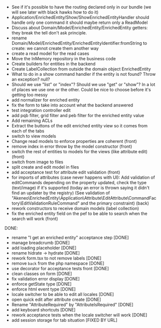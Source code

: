- See if it's possible to have the routing declared only in our bundle (we will see later with black hawks how to do it)
- Application/EnrichedEntity/Show/ShowEnrichedEntityHandler should handle only one command it should maybe return only a ReadModel
- Discuss about Domain/Model/EnrichedEntity/EnrichedEntity getters: they break the tell don't ask principle.
- rename Domain/Model/EnrichedEntity/EnrichedEntityIdentifier:fromString to create: we cannot create them another way
- create a read model for the read cases
- Move the InMemory repository in the business code
- Create builders for entities in the backend
- Create LabelCollection from outside the domain object EnrichedEntity
- What to do in a show command handler if the entity is not found? Throw an exception? null?
- Should we use "list" or "index"? Should we use "get" or "show"? In a lot of places we use one or the other. Could be nice to choose before it's getting too messy
- add normalizer for enriched entity
- fix the form to take into account what the backend answered
- test integration controller edit
- add pqb filter, grid filter and peb filter for the enriched entity value
- Add remaining ACLs
- Extract the buttons of the edit enriched entity view so it comes from each of the tabs
- switch to view models
- Change read models to enforce properties are coherent (front)
- remove index in error throw by the model constructor (front)
- switch the rest of entities to models for the views (like attribute edit) (front)
- switch from image to files
- split create and edit model in files
- add acceptance test for attribute edit validation (front)
- for imports of attributes (case never happens with UI): Add validation of editCommands depending on the property updated, check the type (text/image) if it's supported (today an error is thrown saying it didn't find an updater by the registry)
  (See validation of "Akeneo\EnrichedEntity\Application\Attribute\EditAttribute\CommandFactory\EditValidationRuleCommand" and the primary constraint) (back)
- rework constructors to receive domain models (label collection)
- fix the enriched entity field on the pef to be able to search when the search will work (front)

DONE:

- rename "I get an enriched entity" acceptance step [DONE]
- manage breadcrumb [DONE]
- add loading placeholder [DONE]
- rename hidrate -> hydrate [DONE]
- rework form.tsx to not remove labels [DONE]
- remove `back` from the php namespace [DONE]
- use decorator for acceptance tests front [DONE]
- clean classes on form [DONE]
- fix validation error display [DONE]
- enforce getState type [DONE]
- enforce html event type [DONE]
- locale switcher to be able to edit all locales [DONE]
- open quick edit after attribute create [DONE]
- Rename "AttributeRequired" by "AttributeIsRequired" [DONE]
- add keyboard shortcuts [DONE]
- rework acceptance tests when the locale switcher will work [DONE]
- add session storage for tab situation [FIXED BY URL]
